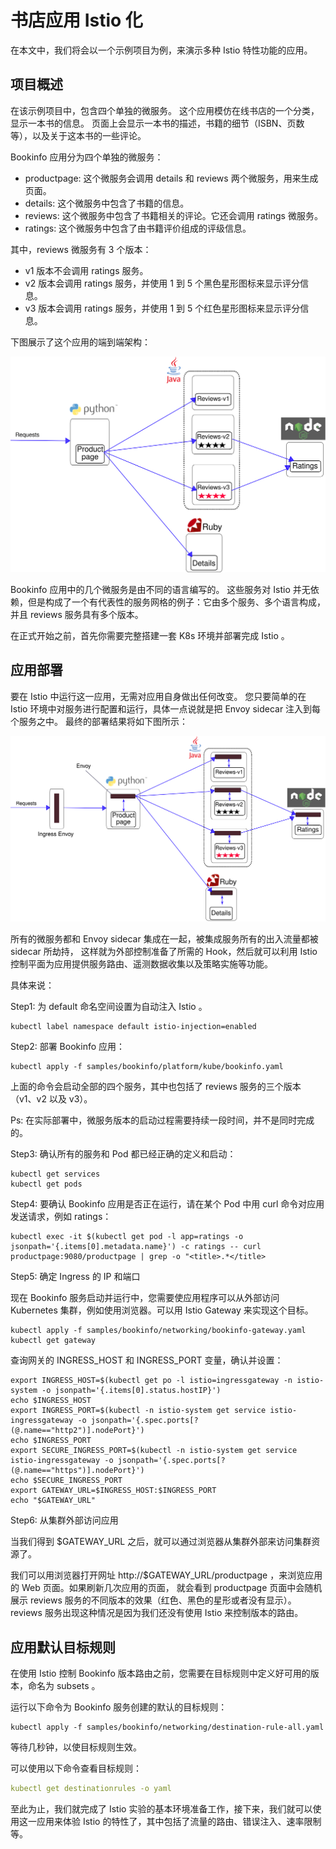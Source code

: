 # 书店应用 Istio 化

在本文中，我们将会以一个示例项目为例，来演示多种 Istio 特性功能的应用。

## 项目概述

在该示例项目中，包含四个单独的微服务。
这个应用模仿在线书店的一个分类，显示一本书的信息。 页面上会显示一本书的描述，书籍的细节（ISBN、页数等），以及关于这本书的一些评论。

Bookinfo 应用分为四个单独的微服务：

 - productpage: 这个微服务会调用 details 和 reviews 两个微服务，用来生成页面。
 - details: 这个微服务中包含了书籍的信息。
 - reviews: 这个微服务中包含了书籍相关的评论。它还会调用 ratings 微服务。
 - ratings: 这个微服务中包含了由书籍评价组成的评级信息。

其中，reviews 微服务有 3 个版本：

 - v1 版本不会调用 ratings 服务。
 - v2 版本会调用 ratings 服务，并使用 1 到 5 个黑色星形图标来显示评分信息。
 - v3 版本会调用 ratings 服务，并使用 1 到 5 个红色星形图标来显示评分信息。

下图展示了这个应用的端到端架构：

![bookinfo1](./pictures/bookinfo1.svg)

Bookinfo 应用中的几个微服务是由不同的语言编写的。
这些服务对 Istio 并无依赖，但是构成了一个有代表性的服务网格的例子：它由多个服务、多个语言构成，并且 reviews 服务具有多个版本。

在正式开始之前，首先你需要完整搭建一套 K8s 环境并部署完成 Istio 。

## 应用部署

要在 Istio 中运行这一应用，无需对应用自身做出任何改变。
您只要简单的在 Istio 环境中对服务进行配置和运行，具体一点说就是把 Envoy sidecar 注入到每个服务之中。
最终的部署结果将如下图所示：

![bookinfo2](./pictures/bookinfo2.svg)

所有的微服务都和 Envoy sidecar 集成在一起，被集成服务所有的出入流量都被 sidecar 所劫持，
这样就为外部控制准备了所需的 Hook，然后就可以利用 Istio 控制平面为应用提供服务路由、遥测数据收集以及策略实施等功能。

具体来说：

Step1: 为 default 命名空间设置为自动注入 Istio 。

```shell
kubectl label namespace default istio-injection=enabled
```

Step2: 部署 Bookinfo 应用：

```shell
kubectl apply -f samples/bookinfo/platform/kube/bookinfo.yaml
```

上面的命令会启动全部的四个服务，其中也包括了 reviews 服务的三个版本（v1、v2 以及 v3）。

Ps: 在实际部署中，微服务版本的启动过程需要持续一段时间，并不是同时完成的。

Step3: 确认所有的服务和 Pod 都已经正确的定义和启动：

```shell
kubectl get services
kubectl get pods
```

Step4: 要确认 Bookinfo 应用是否正在运行，请在某个 Pod 中用 curl 命令对应用发送请求，例如 ratings：

```shell
kubectl exec -it $(kubectl get pod -l app=ratings -o jsonpath='{.items[0].metadata.name}') -c ratings -- curl productpage:9080/productpage | grep -o "<title>.*</title>
```

Step5: 确定 Ingress 的 IP 和端口

现在 Bookinfo 服务启动并运行中，您需要使应用程序可以从外部访问 Kubernetes 集群，例如使用浏览器。可以用 Istio Gateway 来实现这个目标。

```shell
kubectl apply -f samples/bookinfo/networking/bookinfo-gateway.yaml
kubectl get gateway
```

查询网关的 INGRESS_HOST 和 INGRESS_PORT 变量，确认并设置：

```shell
export INGRESS_HOST=$(kubectl get po -l istio=ingressgateway -n istio-system -o jsonpath='{.items[0].status.hostIP}')
echo $INGRESS_HOST
export INGRESS_PORT=$(kubectl -n istio-system get service istio-ingressgateway -o jsonpath='{.spec.ports[?(@.name=="http2")].nodePort}')
echo $INGRESS_PORT
export SECURE_INGRESS_PORT=$(kubectl -n istio-system get service istio-ingressgateway -o jsonpath='{.spec.ports[?(@.name=="https")].nodePort}')
echo $SECURE_INGRESS_PORT
export GATEWAY_URL=$INGRESS_HOST:$INGRESS_PORT
echo "$GATEWAY_URL"
```

Step6: 从集群外部访问应用

当我们得到 $GATEWAY_URL 之后，就可以通过浏览器从集群外部来访问集群资源了。

我们可以用浏览器打开网址 http://$GATEWAY_URL/productpage ，来浏览应用的 Web 页面。如果刷新几次应用的页面，
就会看到 productpage 页面中会随机展示 reviews 服务的不同版本的效果（红色、黑色的星形或者没有显示）。
reviews 服务出现这种情况是因为我们还没有使用 Istio 来控制版本的路由。

## 应用默认目标规则

在使用 Istio 控制 Bookinfo 版本路由之前，您需要在目标规则中定义好可用的版本，命名为 subsets 。

运行以下命令为 Bookinfo 服务创建的默认的目标规则：

```shell
kubectl apply -f samples/bookinfo/networking/destination-rule-all.yaml
```

等待几秒钟，以使目标规则生效。

可以使用以下命令查看目标规则：

```yaml
kubectl get destinationrules -o yaml
```

至此为止，我们就完成了 Istio 实验的基本环境准备工作，接下来，我们就可以使用这一应用来体验 Istio 的特性了，其中包括了流量的路由、错误注入、速率限制等。

